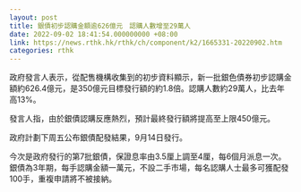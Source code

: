 ```yaml
---
layout: post
title: 銀債初步認購金額逾626億元　認購人數增至29萬人
date: 2022-09-02 18:41:54.000000000 +08:00
link: https://news.rthk.hk/rthk/ch/component/k2/1665331-20220902.htm
categories: rthk
---
```


政府發言人表示，從配售機構收集到的初步資料顯示，新一批銀色債券初步認購金額約626.4億元，是350億元目標發行額的約1.8倍。認購人數約29萬人，比去年高13%。

發言人指，由於銀債認購反應熱烈，預計最終發行額將提高至上限450億元。

政府計劃下周五公布銀債配發結果，9月14日發行。

今次是政府發行的第7批銀債，保證息率由3.5厘上調至4厘，每6個月派息一次。銀債為3年期，每手認購金額一萬元，不設二手市場，每名認購人士最多可獲配發100手，重複申請將不被接納。

